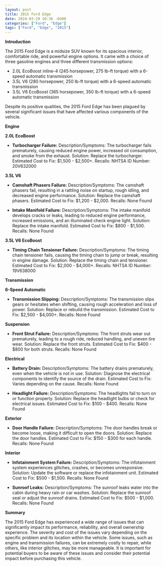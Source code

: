 ```yaml
---
layout: post
title: 2015 Ford Edge
date: 2024-03-29 10:36 -0400
categories: ["Ford", "Edge"]
tags: ["Ford", "Edge", "2015"]
---
```

**Introduction**

The 2015 Ford Edge is a midsize SUV known for its spacious interior, comfortable ride, and powerful engine options. It came with a choice of three gasoline engines and three different transmission options:

- 2.0L EcoBoost inline-4 (245 horsepower, 275 lb-ft torque) with a 6-speed automatic transmission
- 3.5L V6 (280 horsepower, 250 lb-ft torque) with a 6-speed automatic transmission
- 3.5L V6 EcoBoost (365 horsepower, 350 lb-ft torque) with a 6-speed automatic transmission

Despite its positive qualities, the 2015 Ford Edge has been plagued by several significant issues that have affected various components of the vehicle.

**Engine**

**2.0L EcoBoost**

- **Turbocharger Failure:** Description/Symptoms: The turbocharger fails prematurely, causing reduced engine power, increased oil consumption, and smoke from the exhaust. Solution: Replace the turbocharger. Estimated Cost to Fix: $1,500 - $2,500+. Recalls: NHTSA ID Number: 20V632000

**3.5L V6**

- **Camshaft Phasers Failure:** Description/Symptoms: The camshaft phasers fail, resulting in a rattling noise on startup, rough idling, and decreased engine performance. Solution: Replace the camshaft phasers. Estimated Cost to Fix: $1,200 - $2,000. Recalls: None Found

- **Intake Manifold Failure:** Description/Symptoms: The intake manifold develops cracks or leaks, leading to reduced engine performance, increased emissions, and an illuminated check engine light. Solution: Replace the intake manifold. Estimated Cost to Fix: $800 - $1,500. Recalls: None Found

**3.5L V6 EcoBoost**

- **Timing Chain Tensioner Failure:** Description/Symptoms: The timing chain tensioner fails, causing the timing chain to jump or break, resulting in engine damage. Solution: Replace the timing chain and tensioner. Estimated Cost to Fix: $2,000 - $4,000+. Recalls: NHTSA ID Number: 19V638000

**Transmission**

**6-Speed Automatic**

- **Transmission Slipping:** Description/Symptoms: The transmission slips gears or hesitates when shifting, causing rough acceleration and loss of power. Solution: Replace or rebuild the transmission. Estimated Cost to Fix: $2,500 - $4,000+. Recalls: None Found

**Suspension**

- **Front Strut Failure:** Description/Symptoms: The front struts wear out prematurely, leading to a rough ride, reduced handling, and uneven tire wear. Solution: Replace the front struts. Estimated Cost to Fix: $400 - $800 for both struts. Recalls: None Found

**Electrical**

- **Battery Drain:** Description/Symptoms: The battery drains prematurely, even when the vehicle is not in use. Solution: Diagnose the electrical components to identify the source of the drain. Estimated Cost to Fix: Varies depending on the cause. Recalls: None Found

- **Headlight Failure:** Description/Symptoms: The headlights fail to turn on or function properly. Solution: Replace the headlight bulbs or check for electrical issues. Estimated Cost to Fix: $100 - $400. Recalls: None Found

**Exterior**

- **Door Handle Failure:** Description/Symptoms: The door handles break or become loose, making it difficult to open the doors. Solution: Replace the door handles. Estimated Cost to Fix: $150 - $300 for each handle. Recalls: None Found

**Interior**

- **Infotainment System Failure:** Description/Symptoms: The infotainment system experiences glitches, crashes, or becomes unresponsive. Solution: Update the software or replace the infotainment unit. Estimated Cost to Fix: $500 - $1,500. Recalls: None Found

- **Sunroof Leaks:** Description/Symptoms: The sunroof leaks water into the cabin during heavy rain or car washes. Solution: Replace the sunroof seal or adjust the sunroof drains. Estimated Cost to Fix: $500 - $1,000. Recalls: None Found

**Summary**

The 2015 Ford Edge has experienced a wide range of issues that can significantly impact its performance, reliability, and overall ownership experience. The severity and cost of the issues vary depending on the specific problem and its location within the vehicle. Some issues, such as engine and transmission failures, can be extremely costly to repair, while others, like interior glitches, may be more manageable. It is important for potential buyers to be aware of these issues and consider their potential impact before purchasing this vehicle.

